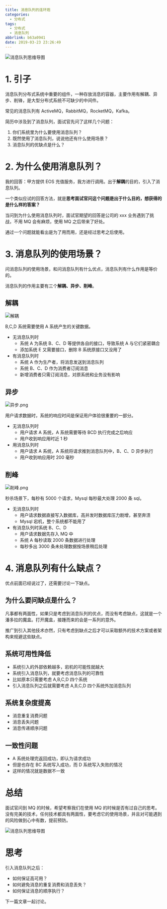 ```yaml
---
title: 消息队列的连环炮
categories:
  - 分布式
tags:
  - 分布式
  - 消息队列
abbrlink: b63a0941
date: 2019-03-23 23:26:49
---
```


![消息队列思维导图](https://upload-images.jianshu.io/upload_images/2791079-8ad0948a1ec81797.png?imageMogr2/auto-orient/strip%7CimageView2/2/w/1240)

# 1. 引子

消息队列分布式系统中重要的组件，一种存放消息的容器，主要作用有解耦、异步、削锋，是大型分布式系统不可缺少的中间件。

常见的消息队列有 ActiveMQ，RabbitMQ，RocketMQ，Kafka。

简历中涉及到了消息队列，面试官先问了这样几个问题：

1. 你们系统里为什么要使用消息队列？
2. 既然使用了消息队列，说说他还有什么使用场景？
3. 消息队列的优缺点是什么？

<!-- more -->

# 2. 为什么使用消息队列？

我的回答：甲方提供 EOS 充值服务，我方进行调用。出于**解耦**的目的，引入了消息队列。

一个类似应试的回答方法，就是**思考面试官问这个问题是出于什么目的，想获得的是什么样的答案？**

当问到为什么使用消息队列时，面试官期望的回答是公司的 xxx 业务遇到了挑战，不用 MQ 会有麻烦，使用 MQ 之后带来了好处。

通过一个问题就能看出是为了用而用，还是经过思考之后使用。

# 3. 消息队列的使用场景？

问消息队列的使用场景，和问消息队列有什么优点，消息队列有什么作用是等价的。

消息队列的作用主要有三个**解耦、异步、削峰**。

## 解耦

![解耦](https://upload-images.jianshu.io/upload_images/2791079-9266d4ecfc2ce1ec.png?imageMogr2/auto-orient/strip%7CimageView2/2/w/1240)

B,C,D 系统需要使用 A 系统产生的关键数据。

- 无消息队列时
	- 系统 A 为系统 B、C、D 等提供各自的接口，导致系统 A 与它们紧密耦合
	- 添加系统 E 又需要接口，删除 B 系统原接口又没用了
- 有消息队列时
	- 系统 A 作为生产者，将消息发送到消息队列
	- 系统 B、C、D 作为消费者订阅消息
	- 新增消费者只需订阅消息，对原系统和业务没有影响

## 异步

![异步.png](https://upload-images.jianshu.io/upload_images/2791079-6435f7642c400095.png?imageMogr2/auto-orient/strip%7CimageView2/2/w/1240)

用户请求数据时，系统的响应时间是保证用户体验很重要的一部分。

- 无消息队列时
	- 用户请求 A 系统，A 系统需要等待 BCD 执行完成之后响应
	- 用户收到响应用时近 1 秒
- 用消息队列时
	- 用户请求 A 系统，A 系统将请求推到消息队列中，B、C、D 异步执行
	- 用户收到响应用时 200 毫秒

## 削峰

![削峰.png](https://upload-images.jianshu.io/upload_images/2791079-054a739e5a9b1025.png?imageMogr2/auto-orient/strip%7CimageView2/2/w/1240)

秒杀场景下，每秒有 5000 个请求，Mysql 每秒最大处理 2000 条 sql。

- 无消息队列时
	- 用户请求数据直接写入数据库，高并发时数据库压力剧增，甚至奔溃
	- Mysql 宕机，整个系统都不能用了
- 有消息队列时系统 B、C、D
	- 用户请求数据先存入 MQ 中
	- 系统 A 每秒读取 2000 条数据进行处理
	- 每秒多出 3000 条未处理数据按场景稍后处理

# 4. 消息队列有什么缺点？

优点前面已经说过了，还需要讨论一下缺点。

## 为什么要问缺点是什么？

凡事都有两面性，如果只是考虑到消息队列的优点，而没有考虑缺点，这就是一个潘多拉的魔盒。打开魔盒，接踵而来的会是一系列的意外。

推广到引入其他技术亦然，只有考虑到缺点之后才可以采取额外的技术方案或者架构来规避这些缺点。

## 系统可用性降低

- 系统引入的外部依赖越多，宕机的可能性就越大
- 系统引入消息队列，就要考虑消息队列的可靠性
- 比如原本只需要考虑 A,B,C,D 四个系统
- 引入消息队列之后就需要考虑 A,B,C,D 四个系统外加消息队列

## 系统复杂度提高

- 消息重复消费问题
- 消息丢失问题
- 消息传递顺序问题

## 一致性问题

- A 系统处理完返回成功，即认为请求成功
- 但是也存在 BC 系统写入成功，而 D 系统写入失败的情况
- 这样的情况就是数据不一致

# 总结

面试官问到 MQ 的时候，希望考察我们在使用 MQ 的时候是否有过自己的思考。没有完美的技术，任何技术都具有两面性，要考虑它的使用场景，并且对可能遇到的风险做到心中有数，提前预防。

![消息队列思维导图](https://upload-images.jianshu.io/upload_images/2791079-8ad0948a1ec81797.png?imageMogr2/auto-orient/strip%7CimageView2/2/w/1240)

# 思考

引入消息队列之后：
- 如何保证高可用？
- 如何避免消息的重复消费和消息丢失？
- 如何保证消息的顺序执行？

下一篇文章一起讨论。


